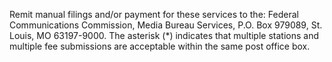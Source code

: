 Remit manual filings and/or payment for these services to the: Federal Communications Commission, Media Bureau Services, P.O. Box 979089, St. Louis, MO 63197-9000. The asterisk (*) indicates that multiple stations and multiple fee submissions are acceptable within the same post office box.


